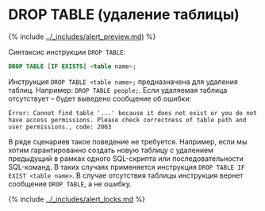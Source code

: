 # DROP TABLE (удаление таблицы)

{% include [../_includes/alert_preview.md)](../_includes/alert_preview.md) %}

Синтаксис инструкции `DROP TABLE`:

```sql
DROP TABLE [IF EXISTS] <table name>;
```

Инструкция `DROP TABLE <table name>;` предназначена для удаления таблиц. Например: `DROP TABLE people;`. Если удаляемая таблица отсутствует – будет выведено сообщение об ошибки:

```text
Error: Cannot find table '...' because it does not exist or you do not have access permissions. Please check correctness of table path and user permissions., code: 2003
```

В ряде сценариев такое поведение не требуется. Например, если мы хотим гарантированно создать новую таблицу с удалением предыдущий в рамках одного SQL-скрипта или последовательности SQL-команд. В таких случаях применяется инструкция `DROP TABLE IF EXIST <table name>`. В случае отсутствия таблицы инструкция вернет сообщение `DROP TABLE`, а не ошибку.

{% include [../_includes/alert_locks.md](../_includes/alert_locks.md) %}